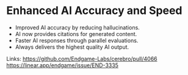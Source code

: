 # Enhanced AI Accuracy and Speed

*   Improved AI accuracy by reducing hallucinations.
*   AI now provides citations for generated content.
*   Faster AI responses through parallel evaluations.
*   Always delivers the highest quality AI output.

Links:
https://github.com/Endgame-Labs/cerebro/pull/4066
https://linear.app/endgame/issue/END-3335
